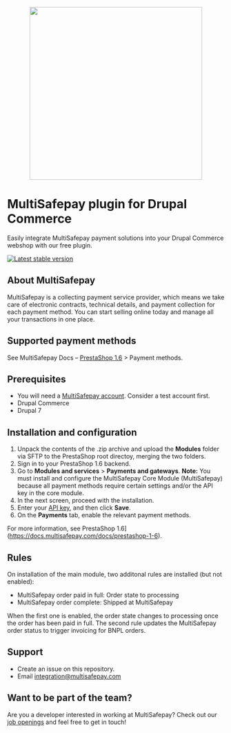 <p align="center">
  <img src="https://www.multisafepay.com/img/multisafepaylogo.svg" width="400px" position="center">
</p>

# MultiSafepay plugin for Drupal Commerce

Easily integrate MultiSafepay payment solutions into your Drupal Commerce webshop with our free plugin.

[![Latest stable version](https://img.shields.io/github/release/multisafepay/Drupal-Commerce.svg)](https://github.com/MultiSafepay/Drupal-Commerce/releases)

## About MultiSafepay

MultiSafepay is a collecting payment service provider, which means we take care of electronic contracts, technical details, and payment collection for each payment method. You can start selling online today and manage all your transactions in one place.

## Supported payment methods

See MultiSafepay Docs – [PrestaShop 1.6](https://docs.multisafepay.com/docs/prestashop-1-6) > Payment methods.

## Prerequisites

- You will need a [MultiSafepay account](https://testmerchant.multisafepay.com/signup). Consider a test account first.
- Drupal Commerce
- Drupal 7

## Installation and configuration

1. Unpack the contents of the .zip archive and upload the **Modules** folder via SFTP to the PrestaShop root directoy, merging the two folders.
2. Sign in to your PrestaShop 1.6 backend.
3. Go to **Modules and services** > **Payments and gateways**.
    **Note:** You must install and configure the MultiSafepay Core Module (MultiSafepay) because all payment methods require certain settings and/or the API key in the core module.
4. In the next screen, proceed with the installation.
5. Enter your [API key](https://docs.multisafepay.com/docs/sites#site-id-api-key-and-security-code), and then click **Save**.
6. On the **Payments** tab, enable the relevant payment methods.

For more information, see PrestaShop 1.6](https://docs.multisafepay.com/docs/prestashop-1-6).

## Rules

On installation of the main module, two additonal rules are installed (but not enabled):

- MultiSafepay order paid in full: Order state to processing
- MultiSafepay order complete: Shipped at MultiSafepay

When the first one is enabled, the order state changes to processing once the order has been paid in full. The second rule updates the MultiSafepay order status to trigger invoicing for BNPL orders.
 
## Support

- Create an issue on this repository. 
- Email <a href="mailto:integration@multisafepay.com">integration@multisafepay.com</a>

## Want to be part of the team?

Are you a developer interested in working at MultiSafepay? Check out our [job openings](https://www.multisafepay.com/careers/#jobopenings) and feel free to get in touch!
